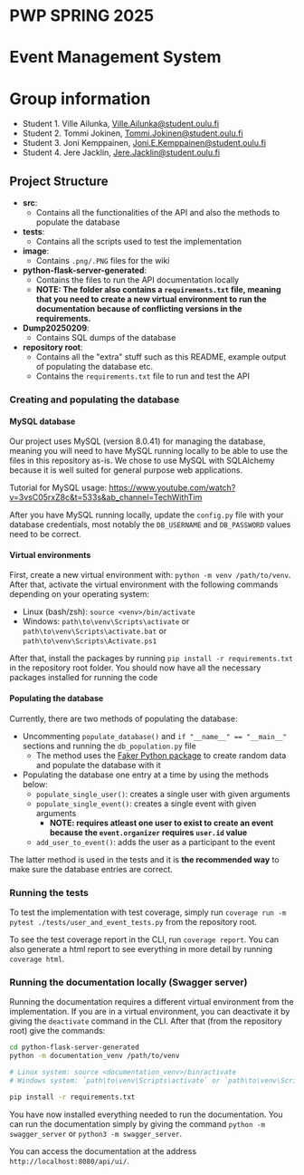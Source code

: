# PWP SPRING 2025
# Event Management System
# Group information
* Student 1. Ville Ailunka, Ville.Ailunka@student.oulu.fi
* Student 2. Tommi Jokinen, Tommi.Jokinen@student.oulu.fi
* Student 3. Joni Kemppainen, Joni.E.Kemppainen@student.oulu.fi
* Student 4. Jere Jacklin, Jere.Jacklin@student.oulu.fi

## Project Structure
- **src**:
    - Contains all the functionalities of the API and also the methods to populate the database
- **tests**:
    - Contains all the scripts used to test the implementation
- **image**:
    - Contains `.png/.PNG` files for the wiki
- **python-flask-server-generated**:
    - Contains the files to run the API documentation locally
    - **NOTE: The folder also contains a `requirements.txt` file, meaning that you need to create a new virtual environment to run the documentation because of conflicting versions in the requirements.**
- **Dump20250209**:
    - Contains SQL dumps of the database
- **repository root**:
    - Contains all the "extra" stuff such as this README, example output of populating the database etc.
    - Contains the `requirements.txt` file to run and test the API

### Creating and populating the database
#### MySQL database
Our project uses MySQL (version 8.0.41) for managing the database, meaning you will need to have MySQL running locally to be able to use the files in this repository as-is. We chose to use MySQL with SQLAlchemy because it is well suited for general purpose web applications.

Tutorial for MySQL usage: 
https://www.youtube.com/watch?v=3vsC05rxZ8c&t=533s&ab_channel=TechWithTim

After you have MySQL running locally, update the `config.py` file with your database credentials, most notably the `DB_USERNAME` and `DB_PASSWORD` values need to be correct.

#### Virtual environments
First, create a new virtual environment with: `python -m venv /path/to/venv`. After that, activate the virtual environment with the following commands depending on your operating system:
- Linux (bash/zsh): `source <venv>/bin/activate`
- Windows: `path\to\venv\Scripts\activate` or `path\to\venv\Scripts\activate.bat` or `path\to\venv\Scripts\Activate.ps1`

After that, install the packages by running `pip install -r requirements.txt` in the repository root folder. You should now have all the necessary packages installed for running the code

#### Populating the database
Currently, there are two methods of populating the database:
- Uncommenting `populate_database()` and `if "__name__" == "__main__"` sections and running the `db_population.py` file
    - The method uses the [Faker Python package](https://faker.readthedocs.io/en/master/) to create random data and populate the database with it
- Populating the database one entry at a time by using the methods below:
    - `populate_single_user()`: creates a single user with given arguments
    - `populate_single_event()`: creates a single event with given arguments
        - **NOTE: requires atleast one user to exist to create an event because the `event.organizer` requires `user.id` value**
    - `add_user_to_event()`: adds the user as a participant to the event

The latter method is used in the tests and it is **the recommended way** to make sure the database entries are correct.

### Running the tests
To test the implementation with test coverage, simply run `coverage run -m pytest ./tests/user_and_event_tests.py` from the repository root.

To see the test coverage report in the CLI, run `coverage report`. You can also generate a html report to see everything in more detail by running `coverage html`.

### Running the documentation locally (Swagger server)
Running the documentation requires a different virtual environment from the implementation. If you are in a virtual environment, you can deactivate it by giving the `deactivate` command in the CLI. After that (from the repository root) give the commands:
```bash
cd python-flask-server-generated
python -m documentation_venv /path/to/venv

# Linux system: source <documentation_venv>/bin/activate
# Windows system: `path\to\venv\Scripts\activate` or `path\to\venv\Scripts\activate.bat` or `path\to\venv\Scripts\Activate.ps1`

pip install -r requirements.txt
```

You have now installed everything needed to run the documentation. You can run the documentation simply by giving the command `python -m swagger_server` or `python3 -m swagger_server`.

You can access the documentation at the address `http://localhost:8080/api/ui/`.
